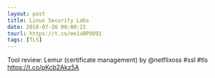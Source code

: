 ```yaml
---
layout: post
title: Linux Security Labs
date: 2018-07-26 00:00:21
tourl: https://t.co/ee1vBPOO91
tags: [TLS]
---
```

Tool review: Lemur (certificate management) by @netflixoss #ssl #tls https://t.co/pKcb2Akz5A